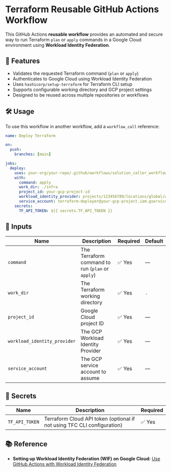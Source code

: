 # Terraform Reusable GitHub Actions Workflow

This GitHub Actions **reusable workflow** provides an automated and secure way to run Terraform `plan` or `apply` commands in a Google Cloud environment using **Workload Identity Federation**.

## 📌 Features

- Validates the requested Terraform command (`plan` or `apply`)
- Authenticates to Google Cloud using Workload Identity Federation
- Uses `hashicorp/setup-terraform` for Terraform CLI setup
- Supports configurable working directory and GCP project settings
- Designed to be reused across multiple repositories or workflows

## 🛠️ Usage

To use this workflow in another workflow, add a `workflow_call` reference:

```yaml
name: Deploy Terraform

on:
  push:
    branches: [main]

jobs:
  deploy:
    uses: your-org/your-repo/.github/workflows/solution_caller_workflow.yml@main
    with:
      command: apply
      work_dir: ./infra
      project_id: your-gcp-project-id
      workload_identity_provider: projects/123456789/locations/global/workloadIdentityPools/my-pool/providers/my-provider
      service_account: terraform-deployer@your-gcp-project.iam.gserviceaccount.com
    secrets:
      TF_API_TOKEN: ${{ secrets.TF_API_TOKEN }}
```

## 🔧 Inputs
| Name                     | Description                                      | Required | Default |
|--------------------------|--------------------------------------------------|----------|---------|
| `command`                | The Terraform command to run (`plan` or `apply`) | ✅ Yes  | —       |
| `work_dir`               | The Terraform working directory                  | ✅ Yes  | `.`     |
| `project_id`             | Google Cloud project ID                          | ✅ Yes  | —       |
| `workload_identity_provider` | The GCP Workload Identity Provider           | ✅ Yes  | —       |
| `service_account`        | The GCP service account to assume                | ✅ Yes  | —       |

## 🔐 Secrets

| Name           | Description                                                             | Required |
|----------------|-------------------------------------------------------------------------|----------|
| `TF_API_TOKEN` | Terraform Cloud API token (optional if not using TFC CLI configuration) | ✅ Yes   |


## 📚 Reference
- **Setting up Workload Identity Federation (WIF) on Google Cloud:**
  [Use GitHub Actions with Workload Identity Federation](https://github.com/google-github-actions/auth)
